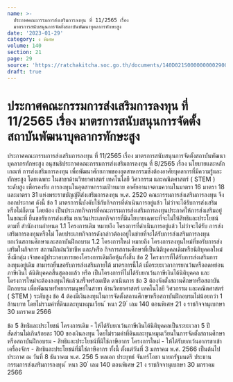 ```yaml
---
name: >-
  ประกาศคณะกรรมการส่งเสริมการลงทุน ที่ 11/2565 เรื่อง
  มาตรการสนับสนุนการจัดตั้งสถาบันพัฒนาบุคลากรทักษะสูง
date: '2023-01-29'
category: ง พิเศษ
volume: 140
section: 21
page: 29
source: 'https://ratchakitcha.soc.go.th/documents/140D021S0000000002900.pdf'
draft: true
---
```


# ประกาศคณะกรรมการส่งเสริมการลงทุน ที่ 11/2565 เรื่อง มาตรการสนับสนุนการจัดตั้งสถาบันพัฒนาบุคลากรทักษะสูง

ประกาศคณะกรรมการส่งเสริมการลงทุน ที่ 11/2565 เรื่อง มาตรการสนับสนุนการจัดตั้งสถาบันพัฒนาบุคลากรทักษะสูง อนุสนธิประกาศคณะกรรมการส่งเสริมการลงทุน ที่ 8/2565 เรื่อง นโยบายและหลักเกณฑ์ การส่งเสริมการลงทุน เพื่อพัฒนาศักยภาพของอุตสาหกรรมซึ่งต้องอาศัยบุคลากรที่มีความรู้และทักษะสูง โดยเฉพาะ ในสาขาด้านวิทยาศาสตร์ เทคโนโลยี วิศวกรรม และคณิตศาสตร์ ( STEM ) ระดับสูง เพื่อรองรับ การลงทุนในอุตสาหกรรมเป้าหมาย อาศัยอานาจตามความในมาตรา 16 มาตรา 18 และมาตรา 31 แห่งพระราชบัญญัติส่งเสริมการลงทุน พ.ศ. 2520 คณะกรรมการส่งเสริมการลงทุน จึงออกประกาศ ดังนี้ ข้อ 1 มาตรการนี้บังคับใช้กับกิจการที่ดำเนินการอยู่แล้ว ไม่ว่าจะได้รับการส่งเสริมหรือไม่ก็ตาม โดยต้อง เป็นประเภทกิจการที่คณะกรรมการส่งเสริมการลงทุนประกาศให้การส่งเสริมอยู่ในขณะที่ ยื่นขอรับการส่งเสริม ยกเว้นประเภทกิจการที่มีนโยบายเฉพาะที่จะไม่ให้สิทธิและประโยชน์ตามที่ สำนักงานกำหนด 1.1 โครงการเดิม หมายถึง โครงการที่ดำเนินการอยู่แล้ว ไม่ว่าจะได้รับ การส่งเสริมการลงทุนหรือไม่ โดยประเภทกิจการดังกล่าวต้องอยู่ในข่ายที่จะได้รับการส่งเสริมการลงทุน ยกเว้นสถานศึกษาและสถาบันฝึกอบรม 1.2 โครงการใหม่ หมายถึง โครงการลงทุนใหม่ที่ขอรับการส่งเสริมในกิจการ สถานฝึกฝนวิชาชีพ และ/หรือ กิจการสถานศึกษาที่เป็นนิติบุคคลเดิมหรือนิติบุคคลใหม่ ซึ่งมีกลุ่ม เจ้าของผู้ประกอบการของโครงการเดิมถือหุ้นทั้งสิ้น ข้อ 2 โครงการที่ได้รับการส่งเสริมการลงทุนอยู่เดิม สามารถยื่นขอรับการส่งเสริมภายใต้ มาตรการนี้ได้ เมื่อระยะเวลาการยกเว้นหรือลดหย่อนภาษีเงินไ ด้นิติบุคคลสิ้นสุดลงแล้ว หรือ เป็นโครงการที่ไม่ได้รับยกเว้นภาษีเงินได้นิติบุคคล และโครงการใหม่จะต้องลงทุนให้แล้วเสร็จพร้อมเปิด ดาเนินการ ข้อ 3 ต้องจัดตั้งสถานศึกษาหรือสถาบันฝึกอบรม เพื่อพัฒนาทรัพยากรมนุษย์ในสาขา ด้านวิทยาศาสตร์ เทคโนโลยี วิศวกรรม และคณิตศาสตร์ ( STEM ) ระดับสูง ข้อ 4 ต้องมีเงินลงทุนในการจัดตั้งสถานศึกษาหรือสถาบันฝึกอบรมไม่น้อยกว่า 1 ล้านบาท โดยไม่รวมค่าที่ดินและทุนหมุนเวียน ้ หนา 29 ่ เลม 140 ตอนพิเศษ 21 ง ราชกิจจานุเบกษา 30 มกราคม 2566

ข้อ 5 สิทธิและประโยชน์ โครงการเดิม - ให้ได้รับยกเว้นภาษีเงินได้นิติบุคคลเป็นระยะเวลา 5 ปี สัดส่วนไม่เกินร้อยละ 100 ของเงินลงทุน โดยไม่รวมค่าที่ดินและทุนหมุนเวียนในการจัดตั้งสถานศึกษาหรือสถาบันฝึกอบรม - สิทธิและประโยชน์ที่มิใช่ภาษีอากร โครงการใหม่ - ให้ได้รับยกเว้นอากรขาเข้าเครื่องจักร - สิทธิและประโยชน์ที่มิใช่ภาษีอากร ทั้งนี้ ตั้งแต่วันที่ 3 มกราคม พ.ศ. 2566 เป็นต้นไป ประกาศ ณ วันที่ 8 ธันวาคม พ.ศ. 256 5 พลเอก ประยุทธ์ จันทร์โอชา นายกรัฐมนตรี ประธานกรรมการส่งเสริมการลงทุน ้ หนา 30 ่ เลม 140 ตอนพิเศษ 21 ง ราชกิจจานุเบกษา 30 มกราคม 2566
